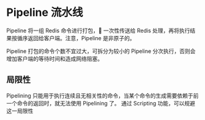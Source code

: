 # Pipeline 流水线

Pipeline 将一组 Redis 命令进行打包， 一次性传送给 Redis 处理，再将执行结果按循序返回给客户端。注意，Pipeline 是非原子的。

Pipeline 打包的命令个数不宜过大，可拆分为较小的 Pipeline 分次执行，否则会增加客户端的等待时间和造成网络阻塞。

## 局限性

Pipelining 只能用于执行连续且无相关性的命令，当某个命令的生成需要依赖于前一个命令的返回时，就无法使用 Pipelining 了。
通过 Scripting 功能，可以规避这一局限性
